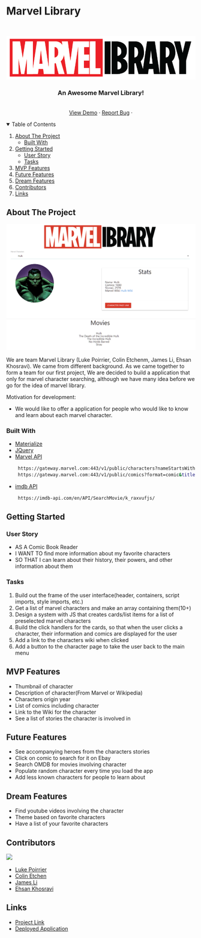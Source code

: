 # Marvel Library

<!-- PROJECT LOGO -->
<br />
<p align="center">
    <img src="https://github.com/lukecp5/marvel-library/blob/main/assets/images/marvel-library-logo.png?raw=true" alt="Logo">

  <h3 align="center">An Awesome Marvel Library!</h3>

  <p align="center">
<!--     <br />
    <a href="https://github.com/lukecp5/marvel-library"><strong>Explore the docs »</strong></a>
    <br /> -->
    <br />
    <a href="https://lukecp5.github.io/marvel-library/">View Demo</a>
    ·
    <a href="https://github.com/lukecp5/marvel-library/issues">Report Bug</a>
    ·
  </p>
</p>

<!-- TABLE OF CONTENTS -->
<details open="open">
  <summary>Table of Contents</summary>
  <ol>
    <li>
      <a href="#about-the-project">About The Project</a>
      <ul>
        <li><a href="#built-with">Built With</a></li>
      </ul>
    </li>
    <li>
      <a href="#getting-started">Getting Started</a>
      <ul>
        <li><a href="#user-story">User Story</a></li>
        <li><a href="#tasks">Tasks</a></li>
      </ul>
    </li>
    <li><a href="#mvp-features">MVP Features</a></li>
    <li><a href="#future-features">Future Features</a></li>
    <li><a href="#dream-features">Dream Features</a></li>
    <li><a href="#contributors">Contributors</a></li>
    <li><a href="#links">Links</a></li>
  </ol>
</details>

<!-- ABOUT THE PROJECT -->

## About The Project

![Screenshot of deployed application](https://github.com/lukecp5/marvel-library/blob/main/assets/images/screenshot.png?raw=true)

We are team Marvel Library (Luke Poirrier, Colin Etchenm, James Li, Ehsan Khosravi).
We came from different background.
As we came together to form a team for our first project, We are decided to build a application that only for marvel character searching,
although we have many idea before we go for the idea of marvel library.

Motivation for development:

- We would like to offer a application for people who would like to know and learn about each marvel character.

### Built With

- [Materialize](https://materializecss.com/)
- [JQuery](https://jquery.com)
- [Marvel API](https://developer.marvel.com/)
  ```sh
   https://gateway.marvel.com:443/v1/public/characters?nameStartsWith=Spider-Man&orderBy=name&apikey=c1847813d0c19807d9ed43f48afc4f36
   https://gateway.marvel.com:443/v1/public/comics?format=comic&titleStartsWith=spider&apikey=c1847813d0c19807d9ed43f48afc4f36
  ```
- [imdb API](https://imdb-api.com/)
  ```sh
   https://imdb-api.com/en/API/SearchMovie/k_raxvufjs/
  ```

<!-- GETTING STARTED -->

## Getting Started

### User Story

- AS A Comic Book Reader
- I WANT TO find more information about my favorite characters
- SO THAT I can learn about their history, their powers, and other information about them

### Tasks

1. Build out the frame of the user interface(header, containers, script imports, style imports, etc.)
2. Get a list of marvel characters and make an array containing them(10+)
3. Design a system with JS that creates cards/list items for a list of preselected marvel characters
4. Build the click handlers for the cards, so that when the user clicks a character, their information and comics are displayed for the user
5. Add a link to the characters wiki when clicked
6. Add a button to the character page to take the user back to the main menu

<!-- MVP Features -->

## MVP Features

- Thumbnail of character
- Description of character(From Marvel or Wikipedia)
- Characters origin year
- List of comics including character
- Link to the Wiki for the character
- See a list of stories the character is involved in

<!-- Possible/Future features -->

## Future Features

- See accompanying heroes from the characters stories
- Click on comic to search for it on Ebay
- Search OMDB for movies involving character
- Populate random character every time you load the app
- Add less known characters for people to learn about

<!-- Dream Features -->

## Dream Features

- Find youtube videos involving the character
- Theme based on favorite characters
- Have a list of your favorite characters

<!-- CONTRIBUTING -->

## Contributors

<a href = "https://github.com/marvel-library/graphs/contributors">
  <img src = "https://contrib.rocks/image?repo=lukecp5/marvel-library"/>
</a>
<!-- LICENSE -->

- [Luke Poirrier](https://github.com/lukecp5)
- [Colin Etchen](https://github.com/ColinEtchen)
- [James Li](https://github.com/jamesgli520)
- [Ehsan Khosravi](https://github.com/ekhosr)

## Links

- [Project Link](https://github.com/lukecp5/marvel-library)
- [Deployed Application](https://github.com/lukecp5/marvel-library)
